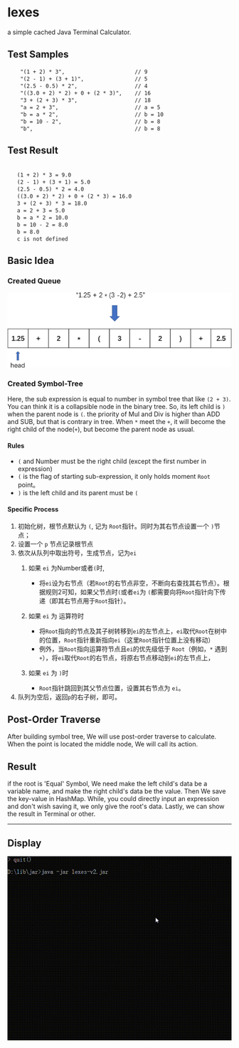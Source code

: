 # lexes

a simple cached Java Terminal Calculator.



## Test Samples

```text
    "(1 + 2) * 3",                      // 9
    "(2 - 1) + (3 + 1)",                // 5
    "(2.5 - 0.5) * 2",                  // 4
    "((3.0 + 2) * 2) + 0 + (2 * 3)",    // 16
    "3 + (2 + 3) * 3",                  // 18
    "a = 2 + 3",                        // a = 5
    "b = a * 2",                        // b = 10
    "b = 10 - 2",                       // b = 8
    "b",                                // b = 8

```

## Test Result

```text

   (1 + 2) * 3 = 9.0
   (2 - 1) + (3 + 1) = 5.0
   (2.5 - 0.5) * 2 = 4.0
   ((3.0 + 2) * 2) + 0 + (2 * 3) = 16.0
   3 + (2 + 3) * 3 = 18.0
   a = 2 + 3 = 5.0
   b = a * 2 = 10.0
   b = 10 - 2 = 8.0
   b = 8.0
   c is not defined

```

## Basic Idea

### Created Queue

![生成队列](assets/created-symbols-queue.png)

### Created Symbol-Tree

Here, the sub expression is equal to number in symbol tree that like `(2 + 3)`. You can think it is a
collapsible node in the binary tree. So, its left child is `)` when the parent node is `(`. the priority of Mul 
and Div is higher than ADD and SUB, but that is contrary in tree. When `*` meet the `+`, it will become the 
right child of the node(`+`), but become the parent node as usual.

#### Rules

- `(` and Number must be the right child (except the first number in expression)
- `(` is the flag of starting sub-expression, it only  holds moment `Root` point。
- `)` is the left child and its parent must be `(`



#### Specific Process

1. 初始化树，根节点默认为 `(`, 记为 `Root`指针。同时为其右节点设置一个 `)`节点；
2. 设置一个 `p` 节点记录根节点
3. 依次从队列中取出符号，生成节点，记为`ei`
   1. 如果 `ei` 为Number或者`(`时, 
      - 将`ei`设为右节点（若`Root`的右节点非空，不断向右查找其右节点）。根据规则2可知，如果父节点时`(`或者`ei`为
        `(`都需要向将`Root`指针向下传递（即其右节点用于`Root`指针）。

   2. 如果 `ei` 为 运算符时
      - 将`Root`指向的节点及其子树转移到`ei`的左节点上，`ei`取代`Root`在树中的位置，`Root`指针重新指向`ei`（这里`Root`指针位置上没有移动）
      - 例外，当`Root`指向运算符节点且`ei`的优先级低于 `Root`（例如，`*` 遇到 `+`），将`ei`取代`Root`的右节点，将原右节点移动到`ei`的左节点上，
   
   3. 如果 `ei` 为 `)`时
      - `Root`指针跳回到其父节点位置，设置其右节点为 `ei`。
4. 队列为空后，返回`p`的右子树，即可。

## Post-Order Traverse

After building symbol tree, We will use post-order traverse to calculate. When the point is located the middle node,
We will call its action.

## Result

if the root is 'Equal' Symbol, We need make the left child's data be a variable name, and make the right child's
data be the value. Then We save the key-value in HashMap. While, you could directly input an expression and don't
wish saving it, we only give the root's data. Lastly, we can show the result in Terminal or other.



------------

## Display

![](assets/lexes-v2.gif)
